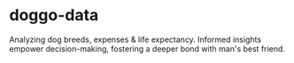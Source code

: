 # doggo-data
Analyzing dog breeds, expenses &amp; life expectancy. Informed insights empower decision-making, fostering a deeper bond with man's best friend.
